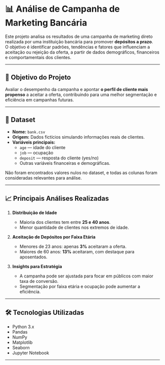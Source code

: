 # 📊 Análise de Campanha de Marketing Bancária

Este projeto analisa os resultados de uma campanha de marketing direto realizada por uma instituição bancária para promover **depósitos a prazo**.  
O objetivo é identificar padrões, tendências e fatores que influenciam a aceitação ou rejeição da oferta, a partir de dados demográficos, financeiros e comportamentais dos clientes.

---

## 🎯 Objetivo do Projeto
Avaliar o desempenho da campanha e apontar **o perfil de cliente mais propenso** a aceitar a oferta, contribuindo para uma melhor segmentação e eficiência em campanhas futuras.

---

## 📂 Dataset
- **Nome:** `bank.csv`
- **Origem:** Dados fictícios simulando informações reais de clientes.
- **Variáveis principais:**
  - `age` — idade do cliente
  - `job` — ocupação
  - `deposit` — resposta do cliente (yes/no)
  - Outras variáveis financeiras e demográficas.

Não foram encontrados valores nulos no dataset, e todas as colunas foram consideradas relevantes para análise.

---

## 📈 Principais Análises Realizadas
1. **Distribuição de Idade**  
   - Maioria dos clientes tem entre **25 e 40 anos**.
   - Menor quantidade de clientes nos extremos de idade.
   
2. **Aceitação de Depósitos por Faixa Etária**
   - Menores de 23 anos: apenas **3%** aceitaram a oferta.
   - Maiores de 60 anos: **13%** aceitaram, com destaque para aposentados.
   
3. **Insights para Estratégia**
   - A campanha pode ser ajustada para focar em públicos com maior taxa de conversão.
   - Segmentação por faixa etária e ocupação pode aumentar a eficiência.

---

## 🛠️ Tecnologias Utilizadas
- Python 3.x
- Pandas
- NumPy
- Matplotlib
- Seaborn
- Jupyter Notebook

---

